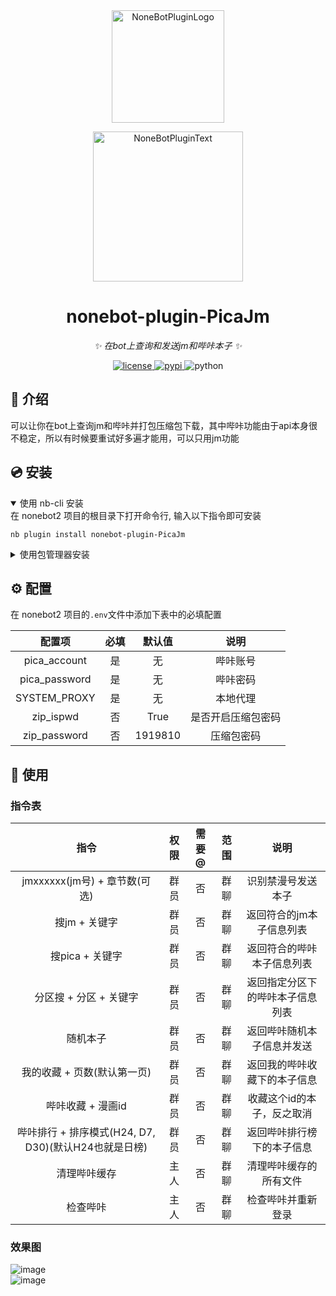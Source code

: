 <div align="center">
  <a href="https://v2.nonebot.dev/store"><img src="https://github.com/A-kirami/nonebot-plugin-template/blob/resources/nbp_logo.png" width="180" height="180" alt="NoneBotPluginLogo"></a>
  <br>
  <p><img src="https://github.com/A-kirami/nonebot-plugin-template/blob/resources/NoneBotPlugin.svg" width="240" alt="NoneBotPluginText"></p>
</div>

<div align="center">

# nonebot-plugin-PicaJm

_✨ 在bot上查询和发送jm和哔咔本子 ✨_


<a href="./LICENSE">
    <img src="https://img.shields.io/github/license/owner/nonebot-plugin-PicaJm.svg" alt="license">
</a>
<a href="https://pypi.python.org/pypi/nonebot-plugin-PicaJm">
    <img src="https://img.shields.io/pypi/v/nonebot-plugin-PicaJm.svg" alt="pypi">
</a>
<img src="https://img.shields.io/badge/python-3.9+-blue.svg" alt="python">

</div>


## 📖 介绍

可以让你在bot上查询jm和哔咔并打包压缩包下载，其中哔咔功能由于api本身很不稳定，所以有时候要重试好多遍才能用，可以只用jm功能

## 💿 安装

<details open>
<summary>使用 nb-cli 安装</summary>
在 nonebot2 项目的根目录下打开命令行, 输入以下指令即可安装

    nb plugin install nonebot-plugin-PicaJm

</details>

<details>
<summary>使用包管理器安装</summary>
在 nonebot2 项目的插件目录下, 打开命令行, 根据你使用的包管理器, 输入相应的安装命令

<details>
<summary>pip</summary>

    pip install nonebot-plugin-PicaJm
</details>
<details>
<summary>pdm</summary>

    pdm add nonebot-plugin-PicaJm
</details>
<details>
<summary>poetry</summary>

    poetry add nonebot-plugin-PicaJm
</details>
<details>
<summary>conda</summary>

    conda install nonebot-plugin-PicaJm
</details>

打开 nonebot2 项目根目录下的 `pyproject.toml` 文件, 在 `[tool.nonebot]` 部分追加写入

    plugins = ["nonebot_plugin_PicaJm"]

</details>

## ⚙️ 配置

在 nonebot2 项目的`.env`文件中添加下表中的必填配置

| 配置项 | 必填 | 默认值 | 说明 |
|:-----:|:----:|:----:|:----:|
| pica_account | 是 | 无 | 哔咔账号 |
| pica_password | 是 | 无 | 哔咔密码 |
| SYSTEM_PROXY | 是 | 无 | 本地代理 |
| zip_ispwd | 否 | True | 是否开启压缩包密码 |
| zip_password | 否 | 1919810 | 压缩包密码 |

## 🎉 使用
### 指令表
| 指令 | 权限 | 需要@ | 范围 | 说明 |
|:-----:|:----:|:----:|:----:|:----:|
| jmxxxxxx(jm号) + 章节数(可选) | 群员 | 否 | 群聊 | 识别禁漫号发送本子 |
| 搜jm + 关键字 | 群员 | 否 | 群聊 | 返回符合的jm本子信息列表 |
| 搜pica + 关键字 | 群员 | 否 | 群聊 | 返回符合的哔咔本子信息列表 |
| 分区搜 + 分区 + 关键字 | 群员 | 否 | 群聊 | 返回指定分区下的哔咔本子信息列表 |
| 随机本子 | 群员 | 否 | 群聊 | 返回哔咔随机本子信息并发送 |
| 我的收藏 + 页数(默认第一页) | 群员 | 否 | 群聊 | 返回我的哔咔收藏下的本子信息 |
| 哔咔收藏 + 漫画id | 群员 | 否 | 群聊 | 收藏这个id的本子，反之取消 |
| 哔咔排行 + 排序模式(H24, D7, D30)(默认H24也就是日榜) | 群员 | 否 | 群聊 | 返回哔咔排行榜下的本子信息 |
| 清理哔咔缓存 | 主人 | 否 | 群聊 | 清理哔咔缓存的所有文件 |
| 检查哔咔 | 主人 | 否 | 群聊 | 检查哔咔并重新登录 |
### 效果图
![image](https://github.com/user-attachments/assets/39ff4383-cf90-44dd-b0a8-39f76eb98b69)  
![image](https://github.com/user-attachments/assets/f7976497-94c5-44cb-83ed-545797ced439)


